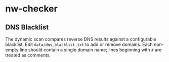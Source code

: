 # nw-checker

## DNS Blacklist

The dynamic scan compares reverse DNS results against a configurable
blacklist. Edit `data/dns_blacklist.txt` to add or remove domains. Each
non-empty line should contain a single domain name; lines beginning with
`#` are treated as comments.

